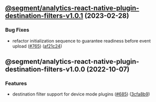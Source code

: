 ## [@segment/analytics-react-native-plugin-destination-filters-v1.0.1](https://github.com/segmentio/analytics-react-native/compare/@segment/analytics-react-native-plugin-destination-filters-v1.0.0...@segment/analytics-react-native-plugin-destination-filters-v1.0.1) (2023-02-28)


### Bug Fixes

* refactor initialization sequence to guarantee readiness before event upload ([#765](https://github.com/segmentio/analytics-react-native/issues/765)) ([af21c24](https://github.com/segmentio/analytics-react-native/commit/af21c24cf2830e7c10acad0d537431e6fb50b760))

## @segment/analytics-react-native-plugin-destination-filters-v1.0.0 (2022-10-07)


### Features

* destination filter support for device mode plugins ([#685](https://github.com/segmentio/analytics-react-native/issues/685)) ([3cfa8b9](https://github.com/segmentio/analytics-react-native/commit/3cfa8b953eb1ae66f519b16fc4ed43a527586832))
